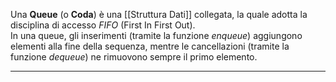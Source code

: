 Una **Queue** (o **Coda**) è una [[Struttura Dati]] collegata, la quale adotta la disciplina di accesso _FIFO_ (First In First Out).<br />
In una queue, gli inserimenti (tramite la funzione _enqueue_) aggiungono elementi alla fine della sequenza, mentre le cancellazioni (tramite la funzione _dequeue_) ne rimuovono sempre il primo elemento.<br />

---------------------------------------------------------------